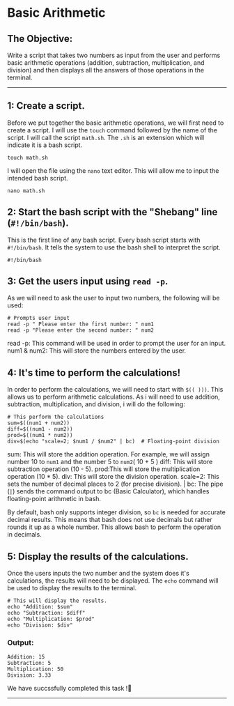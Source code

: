 # Basic Arithmetic

## The Objective: 
Write a script that takes two numbers as input from the user and performs basic arithmetic operations (addition, subtraction, multiplication, and division) and then displays all the answers of those operations in the terminal. 

---

## 1: Create a script.
Before we put together the basic arithmetic operations, we will first need to create a script. I will use the `touch` command followed by the name of the script. I will call the script `math.sh`. The `.sh` is an extension which will indicate it is a bash script.
```
touch math.sh
```
I will open the file using the `nano` text editor. This will allow me to input the intended bash script.
```
nano math.sh
```

## 2: Start the bash script with the "Shebang" line (`#!/bin/bash`).
This is the first line of any bash script. Every bash script starts with `#!/bin/bash`. It tells the system to use the bash shell to interpret the script. 
```
#!/bin/bash
```

## 3: Get the users input using `read -p`.
As we will need to ask the user to input two numbers, the following will be used:

```
# Prompts user input
read -p " Please enter the first number: " num1
read -p "Please enter the second number: " num2
```
read -p: This command will be used in order to prompt the user for an input.
num1 & num2: This will store the numbers entered by the user.

## 4: It's time to perform the calculations!
In order to perform the calculations, we will need to start with `$(( )))`. This allows us to perform arithmetic calculations. As i will need to use addition, subtraction, multiplication, and division, i will do the following:

```
# This perform the calculations
sum=$((num1 + num2))
diff=$((num1 - num2))
prod=$((num1 * num2))
div=$(echo "scale=2; $num1 / $num2" | bc)  # Floating-point division

```
sum: This will store the addition operation. For example, we will assign number 10 to `num1` and the number 5 to `num2`( 10 + 5 )
diff: This will store subtraction operation (10 - 5). 
prod:This will store the multiplication operation (10 * 5).
div: This will store the division operation.
scale=2: This sets the number of decimal places to 2 (for precise division).
| bc: The pipe (`|`) sends the command output to bc (Basic Calculator), which handles floating-point arithmetic in bash. 


By default, bash only supports integer division, so `bc` is needed for accurate decimal results. This means that bash does not use decimals but rather rounds it up as a whole number. This allows bash to perform the operation in decimals.  


## 5: Display the results of the calculations.
Once the users inputs the two number and the system does it's calculations, the results will need to be displayed. The `echo` command will be used to display the results to the terminal.
```
# This will display the results.
echo "Addition: $sum"
echo "Subtraction: $diff"
echo "Multiplication: $prod"
echo "Division: $div"
```

### Output:
```
Addition: 15
Subtraction: 5
Multiplication: 50
Division: 3.33
```

We have succssfully completed this task !🚀

---
